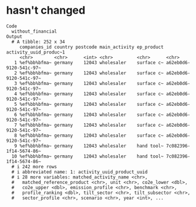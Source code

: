 # hasn't changed

    Code
      without_financial
    Output
      # A tibble: 252 x 34
         companies_id country postcode main_activity ep_product activity_uuid_produc~1
         <chr>        <chr>      <int> <chr>         <chr>      <chr>                 
       1 %ef%bb%bfma~ germany    12043 wholesaler    surface c~ a62eb0d6-9120-541c-97~
       2 %ef%bb%bfma~ germany    12043 wholesaler    surface c~ a62eb0d6-9120-541c-97~
       3 %ef%bb%bfma~ germany    12043 wholesaler    surface c~ a62eb0d6-9120-541c-97~
       4 %ef%bb%bfma~ germany    12043 wholesaler    surface c~ a62eb0d6-9120-541c-97~
       5 %ef%bb%bfma~ germany    12043 wholesaler    surface c~ a62eb0d6-9120-541c-97~
       6 %ef%bb%bfma~ germany    12043 wholesaler    surface c~ a62eb0d6-9120-541c-97~
       7 %ef%bb%bfma~ germany    12043 wholesaler    surface c~ a62eb0d6-9120-541c-97~
       8 %ef%bb%bfma~ germany    12043 wholesaler    surface c~ a62eb0d6-9120-541c-97~
       9 %ef%bb%bfma~ germany    12043 wholesaler    hand tool~ 7c082396-1f14-5674-86~
      10 %ef%bb%bfma~ germany    12043 wholesaler    hand tool~ 7c082396-1f14-5674-86~
      # i 242 more rows
      # i abbreviated name: 1: activity_uuid_product_uuid
      # i 28 more variables: matched_activity_name <chr>,
      #   matched_reference_product <chr>, unit <chr>, co2e_lower <dbl>,
      #   co2e_upper <dbl>, emission_profile <chr>, benchmark <chr>,
      #   profile_ranking <dbl>, tilt_sector <chr>, tilt_subsector <chr>,
      #   sector_profile <chr>, scenario <chr>, year <int>, ...

